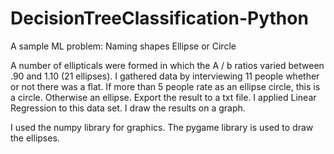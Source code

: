 # DecisionTreeClassification-Python
A sample ML problem: Naming shapes Ellipse or Circle

A number of ellipticals were formed in which the A / b ratios varied between .90 and 1.10 (21 ellipses).
I gathered data by interviewing 11 people whether or not there was a flat.
If more than 5 people rate as an ellipse circle, this is a circle. Otherwise an ellipse.
Export the result to a txt file.
I applied Linear Regression to this data set.
I draw the results on a graph.

I used the numpy library for graphics. The pygame library is used to draw the ellipses.
